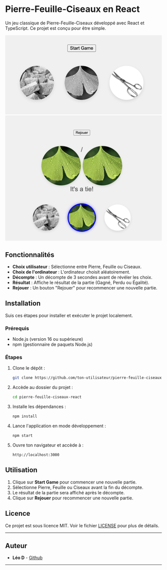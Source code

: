 
# Pierre-Feuille-Ciseaux en React

Un jeu classique de Pierre-Feuille-Ciseaux développé avec React et TypeScript. Ce projet est conçu pour être simple.

![Capture d'écran du jeu](./before.png) <!-- Remplace par une capture d'écran réelle si possible -->
![Capture d'écran du jeu](./after.png) <!-- Remplace par une capture d'écran réelle si possible -->

## Fonctionnalités

- **Choix utilisateur** : Sélectionne entre Pierre, Feuille ou Ciseaux.
- **Choix de l'ordinateur** : L'ordinateur choisit aléatoirement.
- **Décompte** : Un décompte de 3 secondes avant de révéler les choix.
- **Résultat** : Affiche le résultat de la partie (Gagné, Perdu ou Égalité).
- **Rejouer** : Un bouton "Rejouer" pour recommencer une nouvelle partie.


## Installation

Suis ces étapes pour installer et exécuter le projet localement.

### Prérequis

- Node.js (version 16 ou supérieure)
- npm (gestionnaire de paquets Node.js)

### Étapes

1. Clone le dépôt :

   ```bash
   git clone https://github.com/ton-utilisateur/pierre-feuille-ciseaux-react.git
   ```

2. Accède au dossier du projet :

   ```bash
   cd pierre-feuille-ciseaux-react
   ```

3. Installe les dépendances :

   ```bash
   npm install
   ```

4. Lance l'application en mode développement :

   ```bash
   npm start
   ```

5. Ouvre ton navigateur et accède à :

   ```
   http://localhost:3000
   ```

## Utilisation

1. Clique sur **Start Game** pour commencer une nouvelle partie.
2. Sélectionne Pierre, Feuille ou Ciseaux avant la fin du décompte.
3. Le résultat de la partie sera affiché après le décompte.
4. Clique sur **Rejouer** pour recommencer une nouvelle partie.

## Licence

Ce projet est sous licence MIT. Voir le fichier [LICENSE](LICENSE) pour plus de détails.

---

## Auteur

- **Léo D**  - [Github](https://github.com/LeoD-h)

---
